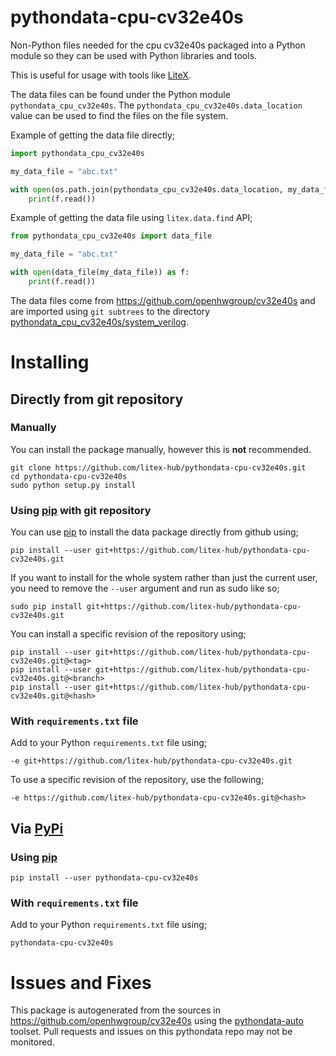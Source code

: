 # pythondata-cpu-cv32e40s

Non-Python  files needed for the cpu cv32e40s packaged
into a Python module so they can be used with Python libraries and tools.

This is useful for usage with tools like
[LiteX](https://github.com/enjoy-digital/litex.git).

The data files can be found under the Python module `pythondata_cpu_cv32e40s`. The
`pythondata_cpu_cv32e40s.data_location` value can be used to find the files on the file
system.

Example of getting the data file directly;
```python
import pythondata_cpu_cv32e40s

my_data_file = "abc.txt"

with open(os.path.join(pythondata_cpu_cv32e40s.data_location, my_data_file)) as f:
    print(f.read())
```

Example of getting the data file using `litex.data.find` API;
```python
from pythondata_cpu_cv32e40s import data_file

my_data_file = "abc.txt"

with open(data_file(my_data_file)) as f:
    print(f.read())
```


The data files come from https://github.com/openhwgroup/cv32e40s
and are imported using `git subtrees` to the directory
[pythondata_cpu_cv32e40s/system_verilog](pythondata_cpu_cv32e40s/system_verilog).



# Installing

## Directly from git repository

### Manually

You can install the package manually, however this is **not** recommended.

```
git clone https://github.com/litex-hub/pythondata-cpu-cv32e40s.git
cd pythondata-cpu-cv32e40s
sudo python setup.py install
```

### Using [pip](https://pip.pypa.io/) with git repository

You can use [pip](https://pip.pypa.io/) to install the data package directly
from github using;

```
pip install --user git+https://github.com/litex-hub/pythondata-cpu-cv32e40s.git
```

If you want to install for the whole system rather than just the current user,
you need to remove the `--user` argument and run as sudo like so;

```
sudo pip install git+https://github.com/litex-hub/pythondata-cpu-cv32e40s.git
```

You can install a specific revision of the repository using;
```
pip install --user git+https://github.com/litex-hub/pythondata-cpu-cv32e40s.git@<tag>
pip install --user git+https://github.com/litex-hub/pythondata-cpu-cv32e40s.git@<branch>
pip install --user git+https://github.com/litex-hub/pythondata-cpu-cv32e40s.git@<hash>
```

### With `requirements.txt` file

Add to your Python `requirements.txt` file using;
```
-e git+https://github.com/litex-hub/pythondata-cpu-cv32e40s.git
```

To use a specific revision of the repository, use the following;
```
-e https://github.com/litex-hub/pythondata-cpu-cv32e40s.git@<hash>
```

## Via [PyPi](https://pypi.org/project/pythondata-cpu-cv32e40s/)

### Using [pip](https://pip.pypa.io/)

```
pip install --user pythondata-cpu-cv32e40s
```

### With `requirements.txt` file

Add to your Python `requirements.txt` file using;
```
pythondata-cpu-cv32e40s
```

# Issues and Fixes

This package is autogenerated from the sources in
<https://github.com/openhwgroup/cv32e40s>
using the [pythondata-auto](https://github.com/litex-hub/pythondata-auto)
toolset. Pull requests and issues on this pythondata repo may not be monitored.
